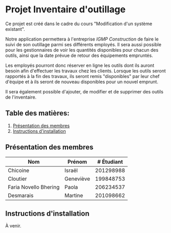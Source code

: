 # Projet Inventaire d'outillage 

Ce projet est créé dans le cadre du cours "Modification d'un système existant".

Notre application permettera à l'entreprise *IGMP Construction* de faire le suivi de son outillage parmi ses différents employés. Il sera aussi possible pour les gestionnaires de voir les quantités disponibles pour chacun des outils, ainsi que la date prévue de retour des équipements empruntés.

Les employés pourront donc réserver en ligne les outils dont ils auront besoin afin d'effectuer les travaux chez les clients. Lorsque les outils seront rapportés à la fin des travaux, ils seront remis "disponibles" par leur chef d'équipe et à ils seront de nouveau disponibles pour un nouvel emprunt.

Il sera également possible d'ajouter, de modifier et de supprimer des outils de l'inventaire.


## Table des matières:

1. [Présentation des membres](#présentation-des-membres)
2. [Instructions d'installation](#instructions-dinstallation)


## Présentation des membres
| Nom | Prénom |  # Étudiant  |
| ----------- | ----------- | ----------- |
| Chicoine | Israël | 201298988
| Cloutier | Geneviève | 199848753
| Faria Novello Bhering | Paola | 206234537
| Desmarais | Martine | 201098662


## Instructions d'installation

À venir.